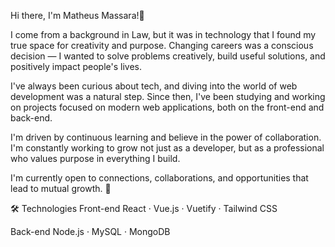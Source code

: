 Hi there, I'm Matheus Massara!👋

I come from a background in Law, but it was in technology that I found my true space for creativity and purpose. Changing careers was a conscious decision — I wanted to solve problems creatively, build useful solutions, and positively impact people's lives.

I've always been curious about tech, and diving into the world of web development was a natural step. Since then, I've been studying and working on projects focused on modern web applications, both on the front-end and back-end.

I'm driven by continuous learning and believe in the power of collaboration. I'm constantly working to grow not just as a developer, but as a professional who values purpose in everything I build.

I'm currently open to connections, collaborations, and opportunities that lead to mutual growth. 🚀

🛠️ Technologies
Front-end
React · Vue.js · Vuetify · Tailwind CSS

Back-end
Node.js · MySQL · MongoDB
